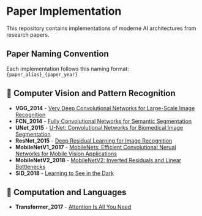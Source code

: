 # Paper Implementation

This repository contains implementations of moderne AI architectures from research papers.


## Paper Naming Convention
Each implementation follows this naming format:
`
{paper_alias}_{paper_year}
`
## 📌 Computer Vision and Pattern Recognition
- **VGG_2014** - [Very Deep Convolutional Networks for Large-Scale Image Recognition](https://arxiv.org/pdf/1409.1556)
- **FCN_2014** - [Fully Convolutional Networks for Semantic Segmentation](https://arxiv.org/pdf/1411.4038)
- **UNet_2015** - [U-Net: Convolutional Networks for Biomedical Image Segmentation](https://arxiv.org/abs/1505.04597)
- **ResNet_2015** - [Deep Residual Learning for Image Recognition](https://arxiv.org/abs/1512.03385)
- **MobileNetV1_2017** - [MobileNets: Efficient Convolutional Nerual Networks for Mobile Vision Applications](https://arxiv.org/abs/1704.04861)
- **MobileNetV2_2018** - [MobileNetV2: Inverted Residuals and Linear Bottlenecks](https://arxiv.org/abs/1801.04381)
- **SID_2018** - [Learning to See in the Dark](https://arxiv.org/abs/1805.01934)

## 📌 Computation and Languages
- **Transformer_2017** - [Attention Is All You Need](https://arxiv.org/abs/1706.03762)